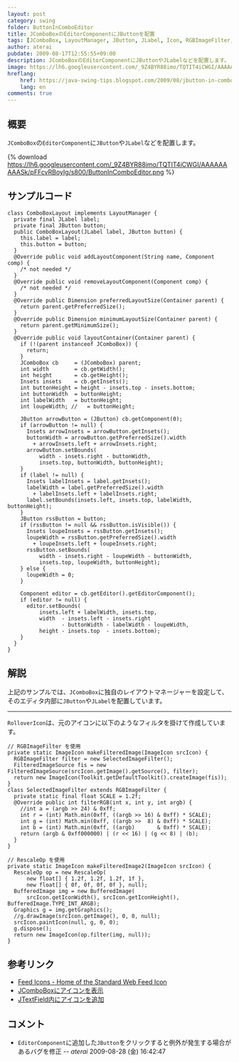 ```yaml
---
layout: post
category: swing
folder: ButtonInComboEditor
title: JComboBoxのEditorComponentにJButtonを配置
tags: [JComboBox, LayoutManager, JButton, JLabel, Icon, RGBImageFilter, RescaleOp]
author: aterai
pubdate: 2009-08-17T12:55:55+09:00
description: JComboBoxのEditorComponentにJButtonやJLabelなどを配置します。
image: https://lh6.googleusercontent.com/_9Z4BYR88imo/TQTIT4iCWGI/AAAAAAAAASk/pFFcvRBoyIg/s800/ButtonInComboEditor.png
hreflang:
    href: https://java-swing-tips.blogspot.com/2009/08/jbutton-in-comboeditor.html
    lang: en
comments: true
---
```

## 概要
`JComboBox`の`EditorComponent`に`JButton`や`JLabel`などを配置します。

{% download https://lh6.googleusercontent.com/_9Z4BYR88imo/TQTIT4iCWGI/AAAAAAAAASk/pFFcvRBoyIg/s800/ButtonInComboEditor.png %}

## サンプルコード
<pre class="prettyprint"><code>class ComboBoxLayout implements LayoutManager {
  private final JLabel label;
  private final JButton button;
  public ComboBoxLayout(JLabel label, JButton button) {
    this.label = label;
    this.button = button;
  }
  @Override public void addLayoutComponent(String name, Component comp) {
    /* not needed */
  }
  @Override public void removeLayoutComponent(Component comp) {
    /* not needed */
  }
  @Override public Dimension preferredLayoutSize(Container parent) {
    return parent.getPreferredSize();
  }
  @Override public Dimension minimumLayoutSize(Container parent) {
    return parent.getMinimumSize();
  }
  @Override public void layoutContainer(Container parent) {
    if (!(parent instanceof JComboBox)) {
      return;
    }
    JComboBox cb     = (JComboBox) parent;
    int width        = cb.getWidth();
    int height       = cb.getHeight();
    Insets insets    = cb.getInsets();
    int buttonHeight = height - insets.top - insets.bottom;
    int buttonWidth  = buttonHeight;
    int labelWidth   = buttonHeight;
    int loupeWidth; //   = buttonHeight;

    JButton arrowButton = (JButton) cb.getComponent(0);
    if (arrowButton != null) {
      Insets arrowInsets = arrowButton.getInsets();
      buttonWidth = arrowButton.getPreferredSize().width
        + arrowInsets.left + arrowInsets.right;
      arrowButton.setBounds(
          width - insets.right - buttonWidth,
          insets.top, buttonWidth, buttonHeight);
    }
    if (label != null) {
      Insets labelInsets = label.getInsets();
      labelWidth = label.getPreferredSize().width
        + labelInsets.left + labelInsets.right;
      label.setBounds(insets.left, insets.top, labelWidth, buttonHeight);
    }
    JButton rssButton = button;
    if (rssButton != null &amp;&amp; rssButton.isVisible()) {
      Insets loupeInsets = rssButton.getInsets();
      loupeWidth = rssButton.getPreferredSize().width
        + loupeInsets.left + loupeInsets.right;
      rssButton.setBounds(
          width - insets.right - loupeWidth - buttonWidth,
          insets.top, loupeWidth, buttonHeight);
    } else {
      loupeWidth = 0;
    }

    Component editor = cb.getEditor().getEditorComponent();
    if (editor != null) {
      editor.setBounds(
          insets.left + labelWidth, insets.top,
          width  - insets.left - insets.right
                 - buttonWidth - labelWidth - loupeWidth,
          height - insets.top  - insets.bottom);
    }
  }
}
</code></pre>

## 解説
上記のサンプルでは、`JComboBox`に独自のレイアウトマネージャーを設定して、そのエディタ内部に`JButton`や`JLabel`を配置しています。

- - - -
`RolloverIcon`は、元のアイコンに以下のようなフィルタを掛けて作成しています。

<pre class="prettyprint"><code>// RGBImageFilter を使用
private static ImageIcon makeFilteredImage(ImageIcon srcIcon) {
  RGBImageFilter filter = new SelectedImageFilter();
  FilteredImageSource fis = new FilteredImageSource(srcIcon.getImage().getSource(), filter);
  return new ImageIcon(Toolkit.getDefaultToolkit().createImage(fis));
}
class SelectedImageFilter extends RGBImageFilter {
  private static final float SCALE = 1.2f;
  @Override public int filterRGB(int x, int y, int argb) {
    //int a = (argb &gt;&gt; 24) &amp; 0xff;
    int r = (int) Math.min(0xff, ((argb &gt;&gt; 16) &amp; 0xff) * SCALE);
    int g = (int) Math.min(0xff, ((argb &gt;&gt;  8) &amp; 0xff) * SCALE);
    int b = (int) Math.min(0xff, ((argb)       &amp; 0xff) * SCALE);
    return (argb &amp; 0xff000000) | (r &lt;&lt; 16) | (g &lt;&lt; 8) | (b);
  }
}

// RescaleOp を使用
private static ImageIcon makeFilteredImage2(ImageIcon srcIcon) {
  RescaleOp op = new RescaleOp(
      new float[] { 1.2f, 1.2f, 1.2f, 1f },
      new float[] { 0f, 0f, 0f, 0f }, null);
  BufferedImage img = new BufferedImage(
      srcIcon.getIconWidth(), srcIcon.getIconHeight(), BufferedImage.TYPE_INT_ARGB);
  Graphics g = img.getGraphics();
  //g.drawImage(srcIcon.getImage(), 0, 0, null);
  srcIcon.paintIcon(null, g, 0, 0);
  g.dispose();
  return new ImageIcon(op.filter(img, null));
}
</code></pre>

## 参考リンク
- [Feed Icons - Home of the Standard Web Feed Icon](http://feedicons.com/)
- [JComboBoxにアイコンを表示](https://ateraimemo.com/Swing/IconComboBox.html)
- [JTextField内にアイコンを追加](https://ateraimemo.com/Swing/IconTextField.html)

<!-- dummy comment line for breaking list -->

## コメント
- `EditorComponent`に追加した`JButton`をクリックすると例外が発生する場合があるバグを修正 -- *aterai* 2009-08-28 (金) 16:42:47

<!-- dummy comment line for breaking list -->
